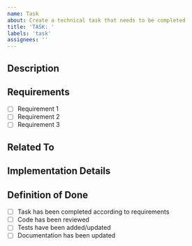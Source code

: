 ```yaml
---
name: Task
about: Create a technical task that needs to be completed
title: 'TASK: '
labels: 'task'
assignees: ''
---
```


## Description

<!-- A clear and concise description of what needs to be done -->

## Requirements

- [ ] Requirement 1
- [ ] Requirement 2
- [ ] Requirement 3

## Related To

<!-- Link to any related issues, PRs, or documentation -->

## Implementation Details

<!-- Any specific implementation details or notes -->

## Definition of Done

- [ ] Task has been completed according to requirements
- [ ] Code has been reviewed
- [ ] Tests have been added/updated
- [ ] Documentation has been updated
